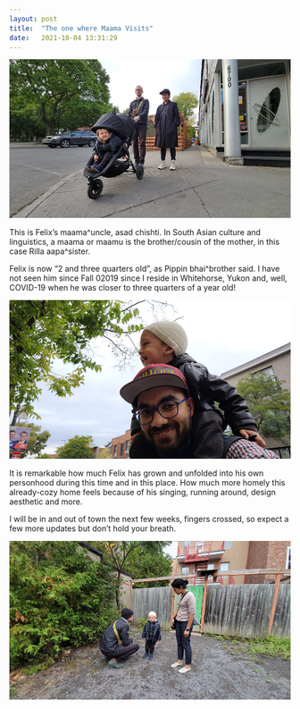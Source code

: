 ```yaml
---
layout: post
title:  "The one where Maama Visits"
date:   2021-10-04 13:31:29
---
```


![](/assets/images/03-20211004_053211-the-one-where-there-is-a-stroll-and-a-stroller-achishti.jpg)

This is Felix’s maama^uncle, asad chishti. In South Asian culture and linguistics, a maama or maamu is the brother/cousin of the mother, in this case Rilla aapa^sister.

Felix is now “2 and three quarters old”, as Pippin bhai^brother said. I have not seen him since Fall 02019 since I reside in Whitehorse, Yukon and, well, COVID-19 when he was closer to three quarters of a year old! 

![](/assets/images/03-20211004_140554-the-one-where-we-wait-outside-achishti.jpg)

It is remarkable how much Felix has grown and unfolded into his own personhood during this time and in this place. How much more homely this already-cozy home feels because of his singing, running around, design aesthetic and more. 

I will be in and out of town the next few weeks, fingers crossed, so expect a few more updates but don’t hold your breath. 

![](/assets/images/03-20211004_135947-the-one-where-he-is-.gif)
